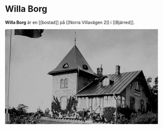 # Willa Borg

**Willa Borg** är en [[bostad]] på [[Norra Villavägen 2]] i [[Bjärred]].

![Willa_Borg_001](images/Willa_Borg_001.jpg)
